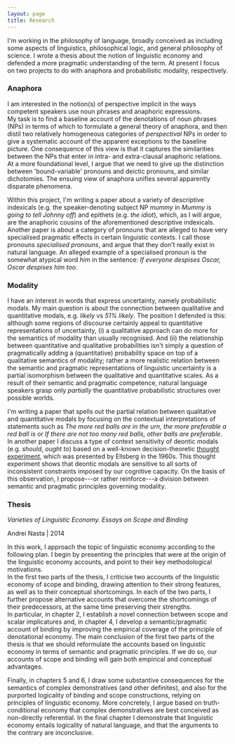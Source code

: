 ```yaml
---
layout: page
title: Research
---
```



I'm working in the philosophy of language, broadly conceived as including some aspects of linguistics, philosophical logic, and general philosophy of science. 
I wrote a thesis about the notion of linguistic economy and defended a more pragmatic understanding of the term. 
At present I focus on two projects to do with anaphora and probabilistic modality, respectively. 


### Anaphora

I am interested in the notion(s) of perspective implicit in the ways competent speakers use noun phrases and anaphoric expressions.    
My task is to find a baseline account of the denotations of noun phrases (NPs) in terms of which to formulate a general theory of anaphora, and then distil two relatively homogeneous categories of *perspectival* NPs in order to give a systematic account of the apparent exceptions to the baseline picture. One consequence of this view is that it captures the similarities between the NPs that enter in intra- and extra-clausal anaphoric relations.
At a more foundational level, I argue that we need to give up the distinction between 'bound-variable' pronouns and deictic pronouns, and similar dichotomies. 
The ensuing view of anaphora unifies several apparently disparate phenomena. 

Within this project, I'm writing a paper about a variety of descriptive indexicals (e.g. the speaker-denoting subject NP *mummy* in *Mummy is going to tell Johnny off*) and epithets (e.g. *the idiot*), which, as I will argue, are the anaphoric cousins of the aforementioned descriptive indexicals. 
Another paper is about a category of pronouns that are alleged to have very specialised pragmatic effects in certain linguistic contexts. I call those pronouns *specialised pronouns*, and argue that they don't really exist in natural language. An alleged example of a specialised pronoun is the somewhat atypical word *him* in the sentence: *If everyone despises Oscar, Oscar despises him too*. 

### Modality

I have an interest in words that express uncertainty, namely probabilistic modals. 
My main question is about the connection between qualitative and quantitative modals, e.g. *likely* vs *51% likely*. 
The position I defended is this: although some regions of discourse certainly appeal to quantitative representations of uncertainty, (i) a qualitative approach can do more for the semantics of modality than usually recognised. And (ii) the relationship between quantitative and qualitative probabilities isn't simply a question of pragmatically adding a (quantitative) probability space on top of a qualitative semantics of modality; rather a more realistic relation between the semantic and pragmatic representations of linguistic uncertainty is a partial isomorphism between the qualitative and quantitative scales. As a result of their semantic and pragmatic competence, natural language speakers grasp only *partially* the quantitative probabilistic structures over possible worlds. 

I'm writing a paper that spells out the partial relation between qualitative and quantitative modals by focusing on the contextual interpretations of statements such as *The more red balls are in the urn, the more preferable a red ball is* or *If there are not too many red balls, other balls are preferable*. In another paper I discuss a type of context sensitivity of deontic modals (e.g. *should*, *ought to*) based on a well-known decision-theoretic [thought experiment](http://en.wikipedia.org/wiki/Ellsberg_paradox "Ellsberg's Paradox"), which was presented by Ellsberg in the 1960s. This thought experiment shows that deontic modals are sensitive to all sorts of inconsistent constraints imposed by our cognitive capacity. On the basis of this observation, I propose---or rather reinforce---a division between semantic and pragmatic principles governing modality. 



### Thesis

*Varieties of Linguistic Economy. Essays on Scope and Binding* 

Andrei Nasta | 2014

In this work, I approach the topic of linguistic economy according to the following plan. 
I begin by presenting the principles that were at the origin of the linguistic economy accounts, and point to their key methodological motivations.  
In the first two parts of the thesis, I criticise two accounts of the linguistic economy of scope and binding, drawing attention to their strong features, as well as to their conceptual shortcomings. 
In each of the two parts, I further propose alternative accounts that overcome the shortcomings of their predecessors, at the same time preserving their strengths.  
In particular, in chapter 2, I establish a novel connection between scope and scalar implicatures and, in chapter 4, I develop a semantic/pragmatic account of binding by improving the empirical coverage of the principle of denotational economy. 
The main conclusion of the first two parts of the thesis is that we should reformulate the accounts based on linguistic economy in terms of semantic and pragmatic principles. 
If we do so, our accounts of scope and binding will gain both empirical and conceptual advantages.  

Finally, in chapters 5 and 6, I draw some substantive consequences for the semantics of complex demonstratives (and other definites), and also for the purported logicality of binding and scope constructions, relying on principles of linguistic economy. 
More concretely, I argue based on truth-conditional economy that complex demonstratives are best conceived as non-directly referential. 
In the final chapter I demonstrate that linguistic economy entails logicality of natural language, and that the arguments to the contrary are inconclusive.
